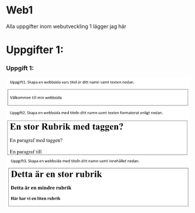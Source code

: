 # Web1
 Alla uppgifter inom webutveckling 1 lägger jag här


# Uppgifter 1:

### Uppgift 1:
![Alt Text](UppgiftBilder/1Uppgift1.png)
![Alt Text](UppgiftBilder/1Uppgift2.png)
![Alt Text](UppgiftBilder/1Uppgift3.png)
